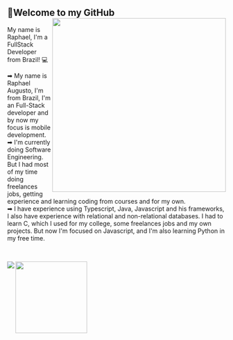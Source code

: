 



## 👋Welcome to my GitHub <img align="right" width="400" src="https://i2.wp.com/allhtaccess.info/wp-content/uploads/2018/03/programming.gif?fit=1281%2C716&ssl=1" />
My name is Raphael, I'm a FullStack Developer from Brazil! :computer:

➡ My name is Raphael Augusto, I'm from Brazil, I'm an Full-Stack developer and by now my focus is mobile development.
<br/>
➡ I'm currently doing Software Engineering. But I had most of my time doing freelances jobs, getting experience and learning coding from courses and for my own.
<br/>
➡ I have experience using Typescript, Java, Javascript and his frameworks, I also have experience with 
relational and non-relational databases. I had to learn C, which I used for my college, some freelances jobs and my own projects. But now I'm focused on Javascript, and I'm also learning Python in my free time.

 
<br/> 
 
 <p align="left">
  <a href="https://github.com/anuraghazra/github-readme-stats">
    <img 
      align="left"
      src="https://github-readme-stats.vercel.app/api/top-langs/?username=wnqueiroz&layout=compact"
    />
  </a>
  <a href="https://github.com/anuraghazra/github-readme-stats">
    <img
      align="center"
      height="165"
      src="https://github-readme-stats.vercel.app/api?username=wnqueiroz&count_private=true&show_icons=true&custom_title=Github%20Status&hide=issues"
    />
  </a>
</p>




<br/>
                            



